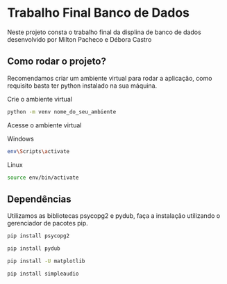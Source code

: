 # Trabalho Final Banco de Dados

Neste projeto consta o trabalho final da displina de banco de dados desenvolvido por Milton Pacheco e Débora Castro

## Como rodar o projeto?

Recomendamos criar um ambiente virtual para rodar a aplicação, como requisito basta ter python instalado na sua máquina.

Crie o ambiente virtual

```sh
python -m venv nome_do_seu_ambiente
```

Acesse o ambiente virtual

Windows
```sh
env\Scripts\activate
```

Linux
```sh
source env/bin/activate
```

## Dependências

Utilizamos as bibliotecas psycopg2 e pydub, faça a instalação utilizando o gerenciador de pacotes pip.

```sh
pip install psycopg2
```

```sh
pip install pydub
```

```sh
pip install -U matplotlib
```

```sh
pip install simpleaudio
```

